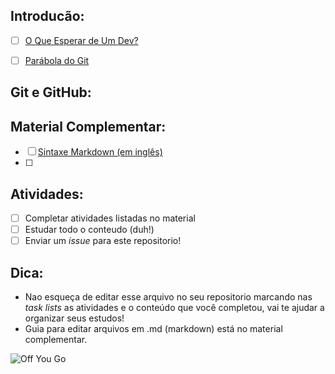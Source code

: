 ## Introducão:

- [ ] [O Que Esperar de Um Dev?](https://conteudo.schoolofnet.com/o-que-esperar-de-um-dev?inf_contact_key=ea19a99cf18011d8985af250124c0ac3fceb64284e6c1ad26d29abbbced1b5f4)

- [ ] [Parábola do Git](https://renato-aquino.blogspot.com/2009/06/parabola-do-git.html)

## Git e GitHub:

## Material Complementar:

- [ ] [Sintaxe Markdown (em inglês)](https://help.github.com/articles/basic-writing-and-formatting-syntax/)
- [ ] 

## Atividades:

- [ ] Completar atividades listadas no material
- [ ] Estudar todo o conteudo (duh!)
- [ ] Enviar um *issue* para este repositorio!

## Dica:

- Nao esqueça de editar esse arquivo no seu repositorio marcando nas *task lists* as atividades e o conteúdo que você completou, vai te ajudar a organizar seus estudos! 
- Guia para editar arquivos em .md (markdown) está no material complementar.

![Off You Go](https://media.giphy.com/media/69D4FSNqihhKpFcc1a/giphy.gif)


